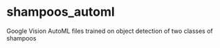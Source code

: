 # shampoos_automl
Google Vision AutoML files trained on object detection of two classes of shampoos
